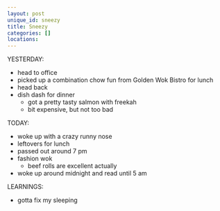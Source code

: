 ```yaml
---
layout: post
unique_id: sneezy
title: Sneezy
categories: []
locations: 
---
```


YESTERDAY:
* head to office
* picked up a combination chow fun from Golden Wok Bistro for lunch
* head back
* dish dash for dinner
  * got a pretty tasty salmon with freekah
  * bit expensive, but not too bad

TODAY:
* woke up with a crazy runny nose
* leftovers for lunch
* passed out around 7 pm
* fashion wok
  * beef rolls are excellent actually
* woke up around midnight and read until 5 am

LEARNINGS:
* gotta fix my sleeping

